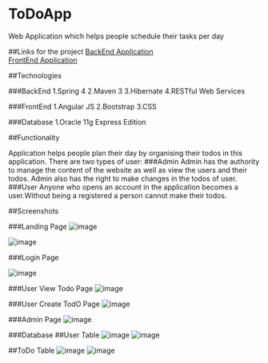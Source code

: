 # ToDoApp
Web Application which helps people schedule their tasks per day

##Links for the project
<a href="https://github.com/Anki25/ToDoApp/tree/master/ToDoBackEnd">BackEnd Application</a><br/>
<a href="https://github.com/Anki25/ToDoApp/tree/master/ToDoFrontEnd">FrontEnd Application</a>

##Technologies

###BackEnd
1.Spring 4
2.Maven 3
3.Hibernate
4.RESTful Web Services

###FrontEnd
1.Angular JS
2.Bootstrap
3.CSS

###Database
1.Oracle 11g Express Edition

##Functionality

Application helps people plan their day by organising their todos in this application.
There are two types of user:
###Admin
Admin has the authority to manage the content of the website as well as view the users and their todos.
Admin also has the right to make changes in the todos of user.
###User
Anyone who opens an account in the application becomes a user.Without being a registered a person cannot make their todos.

##Screenshots

###Landing Page
![image](https://cloud.githubusercontent.com/assets/20520501/21972614/b3980ac8-dbe0-11e6-8ceb-1ba22878c4b6.png)

![image](https://cloud.githubusercontent.com/assets/20520501/21972634/df82691c-dbe0-11e6-865d-097f2d282106.png)

###Login Page

![image](https://cloud.githubusercontent.com/assets/20520501/21972656/ff1f90e2-dbe0-11e6-9501-400f956f82b2.png)

###User View Todo Page
![image](https://cloud.githubusercontent.com/assets/20520501/21972677/30ab7afe-dbe1-11e6-8c61-4031d35998a9.png)

###User Create TodO Page
![image](https://cloud.githubusercontent.com/assets/20520501/21972699/4f6e0146-dbe1-11e6-938a-032ede1f189a.png)

###Admin Page
![image](https://cloud.githubusercontent.com/assets/20520501/21972722/74342596-dbe1-11e6-9745-93af0a23cd9a.png)

###Database
##User Table
![image](https://cloud.githubusercontent.com/assets/20520501/21972827/61ea7c36-dbe2-11e6-86f7-a258e9e9212d.png)
![image](https://cloud.githubusercontent.com/assets/20520501/21972799/3c8c3830-dbe2-11e6-8b2f-12b1671deac2.png)

##ToDo Table
![image](https://cloud.githubusercontent.com/assets/20520501/21972854/81748362-dbe2-11e6-96d1-d8190a02dfc0.png)
![image](https://cloud.githubusercontent.com/assets/20520501/21972862/8cf71880-dbe2-11e6-82fb-60b2d5d0e359.png)


